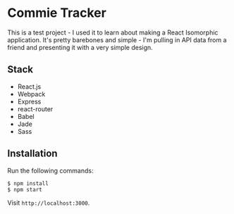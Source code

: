 # Commie Tracker

This is a test project - I used it to learn about making a React Isomorphic application. It's pretty barebones and simple - I'm pulling in API data from a friend and presenting it with a very simple design.

## Stack

- React.js
- Webpack
- Express
- react-router
- Babel
- Jade
- Sass

## Installation

Run the following commands:

```
$ npm install
$ npm start
```

Visit `http://localhost:3000`.
